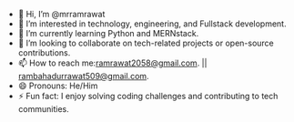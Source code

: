 - 👋 Hi, I’m @mrramrawat
- 👀 I’m interested in technology, engineering, and Fullstack development.
- 🌱 I’m currently learning Python and MERNstack.
- 💞️ I’m looking to collaborate on tech-related projects or open-source contributions.
- 📫 How to reach me:ramrawat2058@gmail.com. || rambahadurrawat509@gmail.com.
- 😄 Pronouns: He/Him
- ⚡ Fun fact: I enjoy solving coding challenges and contributing to tech communities.

